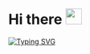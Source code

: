 <h1 align="left">Hi there
<img src="https://github.com/blackcater/blackcater/raw/main/images/Hi.gif" height="32"/></h1>

[![Typing SVG](https://readme-typing-svg.demolab.com/?lines=First+line+of+text;Second+line+of+text)](https://git.io/typing-svg)


<!--
**NikolayBerezhnoy/NikolayBerezhnoy** is a ✨ _special_ ✨ repository because its `README.md` (this file) appears on your GitHub profile.

Here are some ideas to get you started:

- 🌱 I’m currently learning python, c#/c++
- 👯 I’m looking to collaborate on ...
- 🤔 I’m looking for help with ...
- 💬 Ask me about ...
- 📫 How to reach me: m<a href="mailto:bernikolay09@gmail.com">mail</a>
- ⚡ Portfolio: ...
-->
